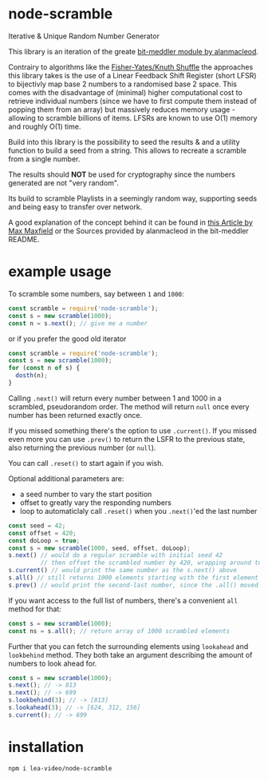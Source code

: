 # node-scramble
Iterative & Unique Random Number Generator

This library is an iteration of the greate [bit-meddler module by alanmacleod](https://github.com/alanmacleod/bit-meddler).

Contrairy to algorithms like the [Fisher-Yates/Knuth Shuffle](https://en.wikipedia.org/wiki/Knuth_shuffle) the approaches this library takes is the use of a Linear Feedback Shift Register (short LFSR) to bijectivly map base 2 numbers to a randomised base 2 space. This comes with the disadvantage of (minimal) higher computational cost to retrieve individual numbers (since we have to first compute them instead of popping them from an array) but massively reduces memory usage - allowing to scramble billions of items. LFSRs are known to use O(1) memory and roughly O(1) time.

Build into this library is the possibility to seed the results & and a utility function to build a seed from a string. This allows to recreate a scramble from a single number.

The results should **NOT** be used for cryptography since the numbers generated are not "very random".

Its build to scramble Playlists in a seemingly random way, supporting seeds and being easy to transfer over network.

A good explanation of the concept behind it can be found in [this Article by Max Maxfield](https://www.eetimes.com/tutorial-linear-feedback-shift-registers-lfsrs-part-1/) or the Sources provided by alanmacleod in the bit-meddler README.

# example usage
To scramble some numbers, say between `1` and `1000`:
```js
const scramble = require('node-scramble');
const s = new scramble(1000);
const n = s.next(); // give me a number
```

or if you prefer the good old iterator
```js
const scramble = require('node-scramble');
const s = new scramble(1000);
for (const n of s) {
  dosth(n);
}
```

Calling `.next()` will return every number between 1 and 1000 in a scrambled, pseudorandom order. The method will return `null` once every number has been returned exactly once.

If you missed something there's the option to use `.current()`. If you missed even more you can use `.prev()` to return the LSFR to the previous state, also returning the previous number (or `null`).

You can call `.reset()` to start again if you wish.

Optional additional parameters are:
* a seed number to vary the start position
* offset to greatly vary the responding numbers
* loop to automaticlaly call `.reset()` when you `.next()`'ed the last number

```js
const seed = 42;
const offset = 420;
const doLoop = true;
const s = new scramble(1000, seed, offset, doLoop);
s.next() // would do a regular scramble with initial seed 42
         // then offset the scrambled number by 420, wrapping around to keep us within the 1000 limit
s.current() // would print the same number as the s.next() above
s.all() // still returns 1000 elements starting with the first element
s.prev() // would print the second-last number, since the .all() moved us to the last positition
```

If you want access to the full list of numbers, there's a convenient `all` method for that:
```js
const s = new scramble(1000);
const ns = s.all(); // return array of 1000 scrambled elements
```

Further that you can fetch the surrounding elements using `lookahead` and `lookbehind` method. They both take an argument describing the amount of numbers to look ahead for.
```js
const s = new scramble(1000);
s.next(); // -> 813
s.next(); // -> 699
s.lookbehind(3); // -> [813]
s.lookahead(3); // -> [624, 312, 156]
s.current(); // -> 699
```

# installation
```bash
npm i lea-video/node-scramble
```
